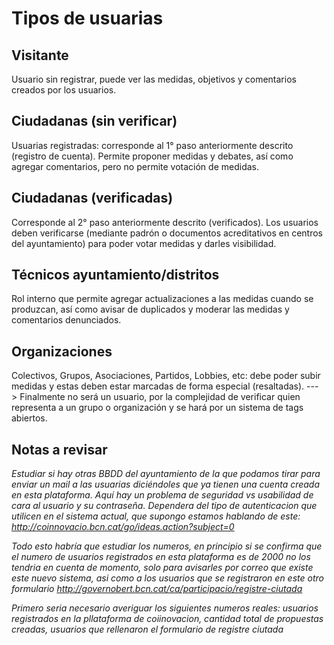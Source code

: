 # Tipos de usuarias

## Visitante

Usuario sin registrar, puede ver las medidas, objetivos y comentarios
creados por los usuarios.

## Ciudadanas (sin verificar)

Usuarias registradas: corresponde al 1° paso anteriormente descrito
(registro de cuenta). Permite proponer medidas y debates, así como
agregar comentarios, pero no permite votación de medidas.

## Ciudadanas (verificadas)

Corresponde al 2° paso anteriormente descrito (verificados). Los
usuarios deben verificarse (mediante padrón o documentos acreditativos
en centros del ayuntamiento) para poder votar medidas y darles
visibilidad.

## Técnicos ayuntamiento/distritos

Rol interno que permite agregar actualizaciones a las medidas cuando se
produzcan, así como avisar de duplicados y moderar las medidas y
comentarios denunciados.

## Organizaciones

Colectivos, Grupos, Asociaciones, Partidos, Lobbies, etc: debe poder
subir medidas y estas deben estar marcadas de forma especial
(resaltadas). ---\> Finalmente no será un usuario, por la complejidad de
verificar quien representa a un grupo o organización y se hará por un
sistema de tags abiertos.

## Notas a revisar

*Estudiar si hay otras BBDD del ayuntamiento de la que podamos tirar para
enviar un mail a las usuarias diciéndoles que ya tienen una cuenta
creada en esta plataforma. Aquí hay un problema de seguridad vs
usabilidad de cara al usuario y su contraseña. Dependera del tipo de
autenticacion que utilicen en el sistema actual, que supongo estamos
hablando de
este: http://coinnovacio.bcn.cat/go/ideas.action?subject=0*

*Todo esto habría que estudiar los numeros, en principio si se confirma
que el numero de usuarios registrados en esta plataforma es de 2000 no
los tendria en cuenta de momento, solo para avisarles por correo que
existe este nuevo sistema, asi como a los usuarios que se registraron en
este otro
formulario http://governobert.bcn.cat/ca/participacio/registre-ciutada*

*Primero seria necesario averiguar los siguientes numeros reales:
usuarios registrados en la pllataforma de coiinovacion, cantidad total
de propuestas creadas, usuarios que rellenaron el formulario de registre
ciutada*